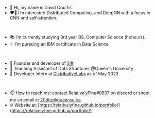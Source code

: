 - 👋 Hi, my name is David Courtis.
- ❤️‍🔥 I’m interested Distributed Computing, and DeepNN with a focus in CNN and self-attention.
<br />

- 📚 I’m currently studying 3rd year BS. Computer Science (honours). 
- ✨ I'm pursuing an IBM certificate in Data Science
<br />

- 🎁 Founder and developer of [Sift](https://getsift.ca/)
- 🎈 Teaching Assistant of Data Structures @Queen's University
- 🎉 Developer Intern at [DistributiveLabs](https://ca.linkedin.com/company/distributivelabs) as of May 2023
<br />

- 📫 How to reach me: contact RelativelyFine#0937 on discord or shoot me an email at 20dhc@queensu.ca.
- 🌐 Website at: [https://relativelyfine.github.io/portfolio/](https://relativelyfine.github.io/portfolio/)

